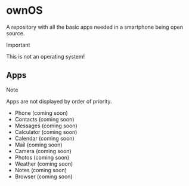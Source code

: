 # ownOS
A repository with all the basic apps needed in a smartphone being open source.

> [!IMPORTANT]  
> This is not an operating system!

## Apps
> [!NOTE]  
> Apps are not displayed by order of priority.

- Phone (coming soon)
- Contacts (coming soon)
- Messages (coming soon)
- Calculator (coming soon)
- Calendar (coming soon)
- Mail (coming soon)
- Camera (coming soon)
- Photos (coming soon)
- Weather (coming soon)
- Notes (coming soon)
- Browser (coming soon)
